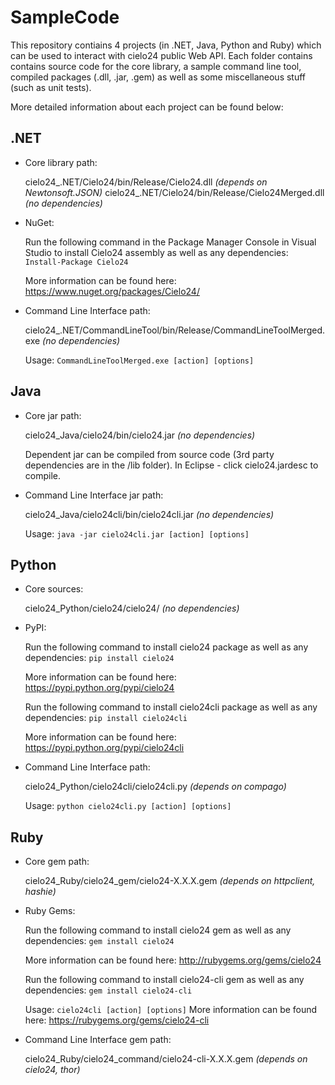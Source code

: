 SampleCode
==========

This repository contiains 4 projects (in .NET, Java, Python and Ruby)
which can be used to interact with cielo24 public Web API.
Each folder contains contains source code for the core library,
a sample command line tool, compiled packages (.dll, .jar, .gem)
as well as some miscellaneous stuff (such as unit tests).

More detailed information about each project can be found below:

.NET
----
  
* Core library path:

    cielo24_.NET/Cielo24/bin/Release/Cielo24.dll *(depends on Newtonsoft.JSON)*
    cielo24_.NET/Cielo24/bin/Release/Cielo24Merged.dll *(no dependencies)*
    
* NuGet:

    Run the following command in the Package Manager Console in Visual Studio
    to install Cielo24 assembly as well as any dependencies:
      `Install-Package Cielo24`
      
    More information can be found here: https://www.nuget.org/packages/Cielo24/
    
* Command Line Interface path:

    cielo24_.NET/CommandLineTool/bin/Release/CommandLineToolMerged.exe *(no dependencies)*
    
    Usage: `CommandLineToolMerged.exe [action] [options]`

Java
----

* Core jar path:

    cielo24_Java/cielo24/bin/cielo24.jar *(no dependencies)*
    
    Dependent jar can be compiled from source code (3rd party dependencies are in the /lib folder).
    In Eclipse - click cielo24.jardesc to compile.
    
* Command Line Interface jar path:

    cielo24_Java/cielo24cli/bin/cielo24cli.jar *(no dependencies)*
    
    Usage: `java -jar cielo24cli.jar [action] [options]`
    
Python
------

* Core sources:

    cielo24_Python/cielo24/cielo24/ *(no dependencies)*
    
* PyPI:

    Run the following command to install сielo24 package as well as any dependencies:
      `pip install cielo24`
    
    More information can be found here: https://pypi.python.org/pypi/cielo24
    
    Run the following command to install сielo24cli package as well as any dependencies:
      `pip install cielo24cli`
      
    More information can be found here: https://pypi.python.org/pypi/cielo24cli
    
    
* Command Line Interface path:

    cielo24_Python/cielo24cli/cielo24cli.py *(depends on compago)*
    
    Usage: `python cielo24cli.py [action] [options]`

Ruby
----

* Core gem path:

    cielo24_Ruby/cielo24_gem/cielo24-X.X.X.gem *(depends on httpclient, hashie)*
    
* Ruby Gems:

    Run the following command to install сielo24 gem as well as any dependencies:
      `gem install cielo24`
    
    More information can be found here: http://rubygems.org/gems/cielo24
    
    Run the following command to install сielo24-cli gem as well as any dependencies:
      `gem install cielo24-cli`
      
    Usage: `cielo24cli [action] [options]`
    More information can be found here: https://rubygems.org/gems/cielo24-cli
    
* Command Line Interface gem path:

    cielo24_Ruby/cielo24_command/cielo24-cli-X.X.X.gem *(depends on cielo24, thor)*
